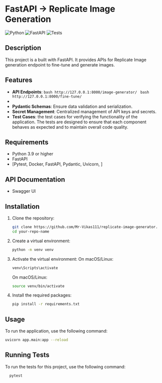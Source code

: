 # FastAPI -> Replicate Image Generation 

![Python](https://img.shields.io/badge/python-3.9%2B-blue)
![FastAPI](https://img.shields.io/badge/FastAPI-0.115.4-orange)
![Tests](https://github.com//Mr-Vikas111/replicate-image-generator/actions/workflows/fastapici.yml/badge.svg)


## Description

This project is a built with FastAPI. It provides APIs for  Replicate Image generation endpoint to fine-tune and generate images.

## Features

- **API Endpoints**:
  ```bash http://127.0.0.1:8000/image-generator/ ```
  ```bash  http://127.0.0.1:8000/fine-tune/ ```
- 
- **Pydantic Schemas**: Ensure data validation and serialization.
- **Secret Management**: Centralized management of API keys and secrets.
- **Test Cases**: the test cases for verifying the functionality of the application. The tests are designed to ensure that each component behaves as expected and to maintain overall code quality.

## Requirements

- Python 3.9 or higher
- FastAPI
- [Pytest, Docker, FastAPI, Pydantic, Uvicorn, ]

## API Documentation
- Swagger UI

## Installation

  1. Clone the repository:
     ```bash
     git clone https://github.com/Mr-Vikas111/replicate-image-generator.git
     cd your-repo-name
  2. Create a virtual environment:
     ```bash
     python -m venv venv
  3. Activate the virtual environment:
     On macOS/Linux:
     ```bash
     venv\Scripts\activate
     ```
     On macOS/Linux:
      ```bash
     source venv/bin/activate
     ```
  4. Install the required packages:
     ```bash
     pip install -r requirements.txt
     
## Usage 

  To run the application, use the following command:
  
  ```bash
  uvicorn app.main:app --reload
 ```

## Running Tests

  To run the tests for this project, use the following command:
   
   ```bash
     pytest
 ```
